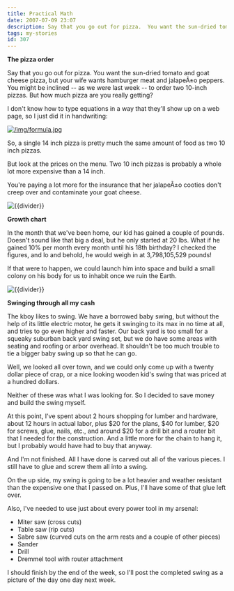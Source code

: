 ```yaml
---
title: Practical Math
date: 2007-07-09 23:07
description: Say that you go out for pizza.  You want the sun-dried tomato and goat cheese pizza, but your wife wants hamburger meat and jalapeÃ±o peppers.  You might be inclined -- as we were last week -- to order two 10-inch pizzas.  But how much pizza are you really getting?
tags: my-stories
id: 307
---
```

**The pizza order**

Say that you go out for pizza.  You want the sun-dried tomato and goat cheese pizza, but your wife wants hamburger meat and jalapeÃ±o peppers.  You might be inclined -- as we were last week -- to order two 10-inch pizzas.  But how much pizza are you really getting?

I don't know how to type equations in a way that they'll show up on a web page, so I just did it in handwriting:

<a class="lightview centered" href="/img/formula.jpg" data-lightview-caption="" data-lightview-group="group1"><img src="/img/formula.jpg" alt="/img/formula.jpg"><br><span class="caption"></span></a>

So, a single 14 inch pizza is pretty much the same amount of food as two 10 inch pizzas.

But look at the prices on the menu.  Two 10 inch pizzas is probably a whole lot more expensive than a 14 inch.  

You're paying a lot more for the insurance that her jalapeÃ±o cooties don't creep over and contaminate your goat cheese.

<p><img src="/img/greenline.gif" class="greenline" alt="{{divider}}" /></p>

**Growth chart**

In the month that we've been home, our kid has gained a couple of pounds.  Doesn't sound like that big a deal, but he only started at 20 lbs.  What if he gained 10% per month every month until his 18th birthday?  I checked the figures, and lo and behold, he would weigh in at 3,798,105,529 pounds!  

If that were to happen, we could launch him into space and build a small colony on his body for us to inhabit once we ruin the Earth.

<p><img src="/img/greenline.gif" class="greenline" alt="{{divider}}" /></p>

**Swinging through all my cash**

The kboy likes to swing.  We have a borrowed baby swing, but without the help of its little electric motor, he gets it swinging to its max in no time at all, and tries to go even higher and faster.  Our back yard is too small for a squeaky suburban back yard swing set, but we do have some areas with seating and roofing or arbor overhead.  It shouldn't be too much trouble to tie a bigger baby swing up so that he can go.

Well, we looked all over town, and we could only come up with a twenty dollar piece of crap, or a nice looking wooden kid's swing that was priced at a hundred dollars.

Neither of these was what I was looking for.  So I decided to save money and build the swing myself.

At this point, I've spent about 2 hours shopping for lumber and hardware, about 12 hours in actual labor, plus $20 for the plans, $40 for lumber, $20 for screws, glue, nails, etc., and around $20 for a drill bit and a router bit that I needed for the construction.  And a little more for the chain to hang it, but I probably would have had to buy that anyway.  

And I'm not finished.  All I have done is carved out all of the various pieces.  I still have to glue and screw them all into a swing.

On the up side, my swing is going to be a lot heavier and weather resistant than the expensive one that I passed on.  Plus, I'll have some of that glue left over.

Also, I've needed to use just about every power tool in my arsenal:

<ul><li>Miter saw (cross cuts)</li>
<li>Table saw (rip cuts)</li>
<li>Sabre saw (curved cuts on the arm rests and a couple of other pieces)</li>
<li>Sander</li>
<li>Drill</li>
<li>Dremmel tool with router attachment</li></ul>

I should finish by the end of the week, so I'll post the completed swing as a picture of the day one day next week.

